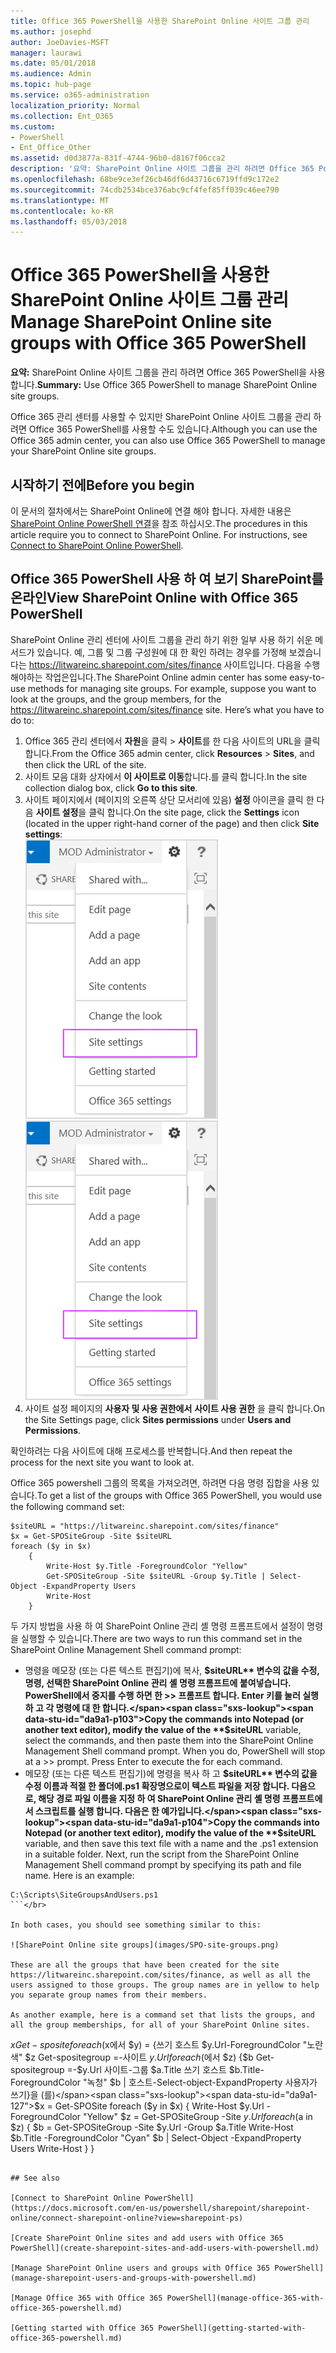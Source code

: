 ```yaml
---
title: Office 365 PowerShell을 사용한 SharePoint Online 사이트 그룹 관리
ms.author: josephd
author: JoeDavies-MSFT
manager: laurawi
ms.date: 05/01/2018
ms.audience: Admin
ms.topic: hub-page
ms.service: o365-administration
localization_priority: Normal
ms.collection: Ent_O365
ms.custom:
- PowerShell
- Ent_Office_Other
ms.assetid: d0d3877a-831f-4744-96b0-d8167f06cca2
description: '요약: SharePoint Online 사이트 그룹을 관리 하려면 Office 365 PowerShell를 사용 합니다.'
ms.openlocfilehash: 68be9ce3ef26cb46df6d43716c6719ffd9c172e2
ms.sourcegitcommit: 74cdb2534bce376abc9cf4fef85ff039c46ee790
ms.translationtype: MT
ms.contentlocale: ko-KR
ms.lasthandoff: 05/03/2018
---
```

# <a name="manage-sharepoint-online-site-groups-with-office-365-powershell"></a><span data-ttu-id="da9a1-103">Office 365 PowerShell을 사용한 SharePoint Online 사이트 그룹 관리</span><span class="sxs-lookup"><span data-stu-id="da9a1-103">Manage SharePoint Online site groups with Office 365 PowerShell</span></span>

 <span data-ttu-id="da9a1-104">**요약:** SharePoint Online 사이트 그룹을 관리 하려면 Office 365 PowerShell을 사용 합니다.</span><span class="sxs-lookup"><span data-stu-id="da9a1-104">**Summary:** Use Office 365 PowerShell to manage SharePoint Online site groups.</span></span>
  
<span data-ttu-id="da9a1-105">Office 365 관리 센터를 사용할 수 있지만 SharePoint Online 사이트 그룹을 관리 하려면 Office 365 PowerShell를 사용할 수도 있습니다.</span><span class="sxs-lookup"><span data-stu-id="da9a1-105">Although you can use the Office 365 admin center, you can also use Office 365 PowerShell to manage your SharePoint Online site groups.</span></span>

## <a name="before-you-begin"></a><span data-ttu-id="da9a1-106">시작하기 전에</span><span class="sxs-lookup"><span data-stu-id="da9a1-106">Before you begin</span></span>

<span data-ttu-id="da9a1-p101">이 문서의 절차에서는 SharePoint Online에 연결 해야 합니다. 자세한 내용은 [SharePoint Online PowerShell 연결](https://docs.microsoft.com/en-us/powershell/sharepoint/sharepoint-online/connect-sharepoint-online?view=sharepoint-ps)을 참조 하십시오.</span><span class="sxs-lookup"><span data-stu-id="da9a1-p101">The procedures in this article require you to connect to SharePoint Online. For instructions, see [Connect to SharePoint Online PowerShell](https://docs.microsoft.com/en-us/powershell/sharepoint/sharepoint-online/connect-sharepoint-online?view=sharepoint-ps).</span></span>

## <a name="view-sharepoint-online-with-office-365-powershell"></a><span data-ttu-id="da9a1-109">Office 365 PowerShell 사용 하 여 보기 SharePoint를 온라인</span><span class="sxs-lookup"><span data-stu-id="da9a1-109">View SharePoint Online with Office 365 PowerShell</span></span>

<span data-ttu-id="da9a1-p102">SharePoint Online 관리 센터에 사이트 그룹을 관리 하기 위한 일부 사용 하기 쉬운 메서드가 있습니다. 예, 그룹 및 그룹 구성원에 대 한 확인 하려는 경우를 가정해 보겠습니다는 https://litwareinc.sharepoint.com/sites/finance 사이트입니다. 다음을 수행 해야하는 작업은입니다.</span><span class="sxs-lookup"><span data-stu-id="da9a1-p102">The SharePoint Online admin center has some easy-to-use methods for managing site groups. For example, suppose you want to look at the groups, and the group members, for the https://litwareinc.sharepoint.com/sites/finance site. Here’s what you have to do to:</span></span>

1. <span data-ttu-id="da9a1-113">Office 365 관리 센터에서 **자원**을 클릭 > **사이트**를 한 다음 사이트의 URL을 클릭 합니다.</span><span class="sxs-lookup"><span data-stu-id="da9a1-113">From the Office 365 admin center, click **Resources** > **Sites**, and then click the URL of the site.</span></span>
2. <span data-ttu-id="da9a1-114">사이트 모음 대화 상자에서 **이 사이트로 이동**합니다.를 클릭 합니다.</span><span class="sxs-lookup"><span data-stu-id="da9a1-114">In the site collection dialog box, click **Go to this site**.</span></span>
3. <span data-ttu-id="da9a1-115">사이트 페이지에서 (페이지의 오른쪽 상단 모서리에 있음) **설정** 아이콘을 클릭 한 다음 **사이트 설정**을 클릭 합니다.</span><span class="sxs-lookup"><span data-stu-id="da9a1-115">On the site page, click the **Settings** icon (located in the upper right-hand corner of the page) and then click **Site settings**:</span></span></br>
<span data-ttu-id="da9a1-116">![SharePoint Online 사이트 설정](images/spo-site-settings.png)</span><span class="sxs-lookup"><span data-stu-id="da9a1-116">![SharePoint Online site settings](images/spo-site-settings.png)</span></span></br>
4. <span data-ttu-id="da9a1-117">사이트 설정 페이지의 **사용자 및 사용 권한에서** **사이트 사용 권한** 을 클릭 합니다.</span><span class="sxs-lookup"><span data-stu-id="da9a1-117">On the Site Settings page, click **Sites permissions** under **Users and Permissions**.</span></span>

<span data-ttu-id="da9a1-118">확인하려는 다음 사이트에 대해 프로세스를 반복합니다.</span><span class="sxs-lookup"><span data-stu-id="da9a1-118">And then repeat the process for the next site you want to look at.</span></span>

<span data-ttu-id="da9a1-119">Office 365 powershell 그룹의 목록을 가져오려면, 하려면 다음 명령 집합을 사용 있습니다.</span><span class="sxs-lookup"><span data-stu-id="da9a1-119">To get a list of the groups with Office 365 PowerShell, you would use the following command set:</span></span>

```
$siteURL = "https://litwareinc.sharepoint.com/sites/finance"
$x = Get-SPOSiteGroup -Site $siteURL
foreach ($y in $x)
    {
        Write-Host $y.Title -ForegroundColor "Yellow"
        Get-SPOSiteGroup -Site $siteURL -Group $y.Title | Select-Object -ExpandProperty Users
        Write-Host
    }
```

<span data-ttu-id="da9a1-120">두 가지 방법을 사용 하 여 SharePoint Online 관리 셸 명령 프롬프트에서 설정이 명령을 실행할 수 있습니다.</span><span class="sxs-lookup"><span data-stu-id="da9a1-120">There are two ways to run this command set in the SharePoint Online Management Shell command prompt:</span></span>
- <span data-ttu-id="da9a1-p103">명령을 메모장 (또는 다른 텍스트 편집기)에 복사, **$siteURL** 변수의 값을 수정, 명령, 선택한 SharePoint Online 관리 셸 명령 프롬프트에 붙여넣습니다. PowerShell에서 중지를 수행 하면 한 >> 프롬프트 합니다. Enter 키를 눌러 실행 하 고 각 명령에 대 한 합니다.</span><span class="sxs-lookup"><span data-stu-id="da9a1-p103">Copy the commands into Notepad (or another text editor), modify the value of the **$siteURL** variable, select the commands, and then paste them into the SharePoint Online Management Shell command prompt. When you do, PowerShell will stop at a >> prompt. Press Enter to execute the for each command.</span></span></br>
- <span data-ttu-id="da9a1-p104">메모장 (또는 다른 텍스트 편집기)에 명령을 복사 하 고 **$siteURL** 변수의 값을 수정 이름과 적절 한 폴더에.ps1 확장명으로이 텍스트 파일을 저장 합니다. 다음으로, 해당 경로 파일 이름을 지정 하 여 SharePoint Online 관리 셸 명령 프롬프트에서 스크립트를 실행 합니다. 다음은 한 예가입니다.</span><span class="sxs-lookup"><span data-stu-id="da9a1-p104">Copy the commands into Notepad (or another text editor), modify the value of the **$siteURL** variable, and then save this text file with a name and the .ps1 extension in a suitable folder. Next, run the script from the SharePoint Online Management Shell command prompt by specifying its path and file name. Here is an example:</span></span></br>
```
C:\Scripts\SiteGroupsAndUsers.ps1
```</br>

In both cases, you should see something similar to this:

![SharePoint Online site groups](images/SPO-site-groups.png)

These are all the groups that have been created for the site https://litwareinc.sharepoint.com/sites/finance, as well as all the users assigned to those groups. The group names are in yellow to help you separate group names from their members.

As another example, here is a command set that lists the groups, and all the group memberships, for all of your SharePoint Online sites.

```
<span data-ttu-id="da9a1-127">$x Get-sposite foreach ($x에서 $y) = {쓰기 호스트 $y.Url-ForegroundColor "노란색" $z Get-spositegroup =-사이트 $y.Url foreach ($에서 $z) {$b Get-spositegroup =-$y.Url 사이트-그룹 $a.Title 쓰기 호스트 $b.Title-ForegroundColor "녹청" $b | 호스트-Select-object-ExpandProperty 사용자가 쓰기}을 (를)</span><span class="sxs-lookup"><span data-stu-id="da9a1-127">$x = Get-SPOSite foreach ($y in $x) { Write-Host $y.Url -ForegroundColor "Yellow" $z = Get-SPOSiteGroup -Site $y.Url foreach ($a in $z) { $b = Get-SPOSiteGroup -Site $y.Url -Group $a.Title Write-Host $b.Title -ForegroundColor "Cyan" $b | Select-Object -ExpandProperty Users Write-Host } }</span></span>
```
    
## See also

[Connect to SharePoint Online PowerShell](https://docs.microsoft.com/en-us/powershell/sharepoint/sharepoint-online/connect-sharepoint-online?view=sharepoint-ps)

[Create SharePoint Online sites and add users with Office 365 PowerShell](create-sharepoint-sites-and-add-users-with-powershell.md)

[Manage SharePoint Online users and groups with Office 365 PowerShell](manage-sharepoint-users-and-groups-with-powershell.md)

[Manage Office 365 with Office 365 PowerShell](manage-office-365-with-office-365-powershell.md)
  
[Getting started with Office 365 PowerShell](getting-started-with-office-365-powershell.md)

